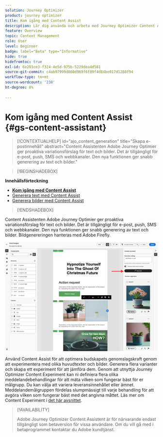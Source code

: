 ```yaml
---
solution: Journey Optimizer
product: journey optimizer
title: Kom igång med Content Assist
description: Lär dig använda och arbeta med Journey Optimizer Content Assist
feature: Overview
topic: Content Management
role: User
level: Beginner
badge: label="Beta" type="Informative"
hide: true
hidefromtoc: true
exl-id: 6e291ce3-f324-4e5d-975b-5229dea4d581
source-git-commit: c4ab97999d000d969f6f09f4d84be017d1288f94
workflow-type: tm+mt
source-wordcount: '238'
ht-degree: 0%

---
```


# Kom igång med Content Assist {#gs-content-assistant}

>[!CONTEXTUALHELP]
>id="ajo_content_generation"
>title="Skapa e-postinnehåll"
>abstract="Content Assistenten Adobe Journey Optimier ger proaktiva variationsförslag för text och bilder. Det är tillgängligt för e-post, push, SMS och webbkanaler. Den nya funktionen ger snabb generering av text och bilder."


>[!BEGINSHADEBOX]

**Innehållsförteckning**

* **[Kom igång med Content Assist](gs-generative.md)**
* [Generera text med Content Assist](generative-content.md)
* [Generera bilder med Content Assist](generative-image.md)

>[!ENDSHADEBOX]


Content Assistenten Adobe Journey Optimier ger proaktiva variationsförslag för text och bilder. Det är tillgängligt för e-post, push, SMS och webbkanaler. Den nya funktionen ger snabb generering av text och bilder. Bildgenereringen hanteras med Adobe Firefly.

![](assets/image-gen-ai.png)



Använd Content Assist för att optimera budskapets genomslagskraft genom att experimentera med olika huvudtexter och bilder. Generera flera varianter och skapa ett experiment för att jämföra dem. Genom att utnyttja Journey Optimizer Content Experiment kan ni definiera flera olika meddelandebehandlingar för att mäta vilken som fungerar bäst för er målgrupp. Du kan välja att variera leveransinnehållet eller ämnet. Meddelandemålgruppen fördelas slumpmässigt till varje behandling för att avgöra vilken som fungerar bäst med det angivna måttet. Läs mer om Content Experiment i [det här avsnittet](../campaigns/content-experiment.md).


>[!AVAILABILITY]
>
>Adobe Journey Optimizer Content Assistent är för närvarande endast tillgängligt som betaversion för vissa användare. Om du vill gå med i betaprogrammet kontaktar du Adobe kundtjänst.
